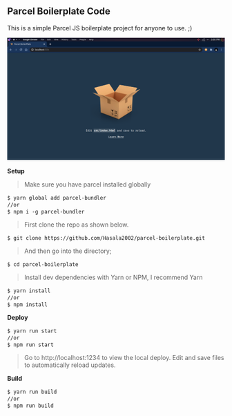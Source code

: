 ## Parcel Boilerplate Code

This is a simple Parcel JS boilerplate project for anyone to use. ;)

![ScreenShot](https://github.com/Hasala2002/parcel-boilerplate/blob/main/src/img/screenshot.png?raw=true)

**Setup**

> Make sure you have parcel installed globally

    $ yarn global add parcel-bundler
    //or
    $ npm i -g parcel-bundler

> First clone the repo as shown below.

    $ git clone https://github.com/Hasala2002/parcel-boilerplate.git

>And then go into the directory;

    $ cd parcel-boilerplate
>Install dev dependencies with Yarn or NPM, I recommend Yarn

    $ yarn install
    //or
    $ npm install

**Deploy**

    $ yarn run start
    //or
    $ npm run start

>Go to http://localhost:1234 to view the local deploy. Edit and save files to automatically reload updates.

**Build** 

    $ yarn run build
    //or
    $ npm run build
